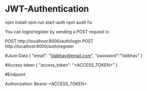 # JWT-Authentication

npm install
npm run start-auth
npm audit fix


You can login/register by sending a POST request to

POST http://localhost:8000/auth/login
POST http://localhost:8000/auth/register


#Json Data
{
  "email": "Vaibhav@email.com",
  "password":"Vaibhav"
}

#Access token
{
   "access_token": "<ACCESS_TOKEN>"
}


#Endpoint

Authorization: Bearer <ACCESS_TOKEN>




